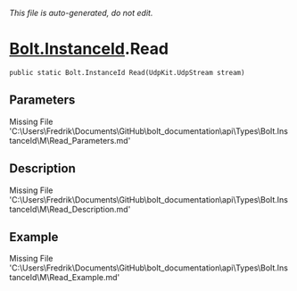 *This file is auto-generated, do not edit.*

# [Bolt.InstanceId](Types/Bolt.InstanceId.md).Read
`public static Bolt.InstanceId Read(UdpKit.UdpStream stream)`
## Parameters
Missing File 'C:\Users\Fredrik\Documents\GitHub\bolt_documentation\api\Types\Bolt.InstanceId\M\Read_Parameters.md'
## Description
Missing File 'C:\Users\Fredrik\Documents\GitHub\bolt_documentation\api\Types\Bolt.InstanceId\M\Read_Description.md'
## Example
Missing File 'C:\Users\Fredrik\Documents\GitHub\bolt_documentation\api\Types\Bolt.InstanceId\M\Read_Example.md'
